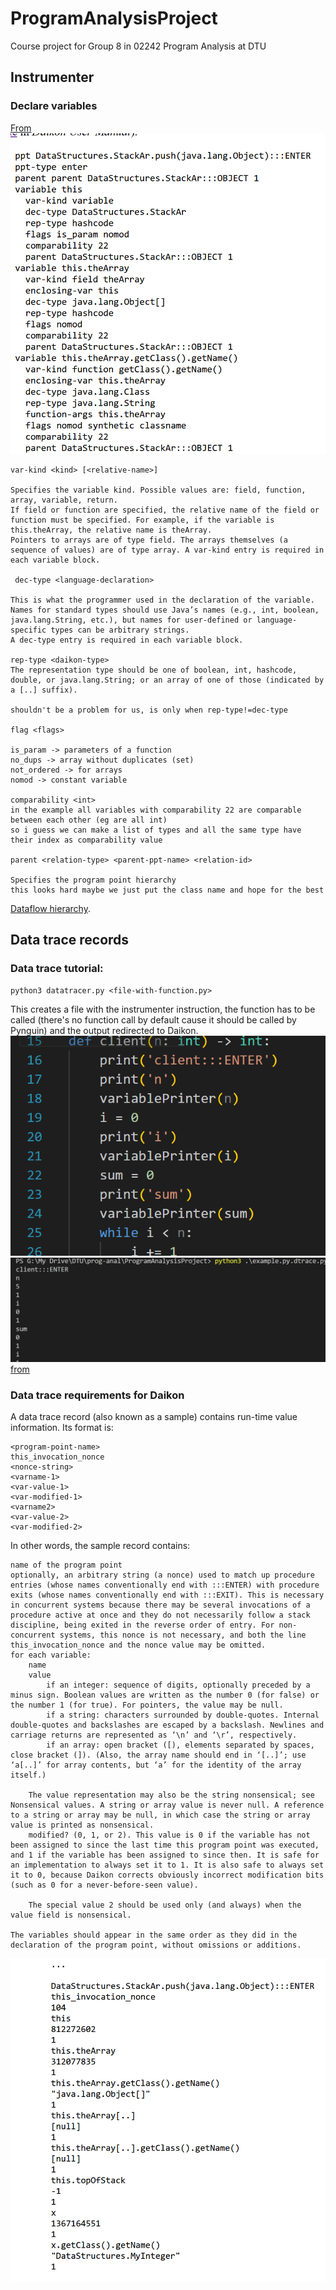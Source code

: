 # ProgramAnalysisProject
Course project for Group 8 in 02242 Program Analysis at DTU

## Instrumenter

### Declare variables
[From](https://plse.cs.washington.edu/daikon/download/doc/developer/File-formats.html#Variable-declarations)
![yo](../imgs/variables_declaration.png)

    var-kind <kind> [<relative-name>]

    Specifies the variable kind. Possible values are: field, function, array, variable, return. 
    If field or function are specified, the relative name of the field or function must be specified. For example, if the variable is this.theArray, the relative name is theArray. 
    Pointers to arrays are of type field. The arrays themselves (a sequence of values) are of type array. A var-kind entry is required in each variable block. 

     dec-type <language-declaration>

    This is what the programmer used in the declaration of the variable. 
    Names for standard types should use Java’s names (e.g., int, boolean, java.lang.String, etc.), but names for user-defined or language-specific types can be arbitrary strings. 
    A dec-type entry is required in each variable block.
    
    rep-type <daikon-type>
    The representation type should be one of boolean, int, hashcode, double, or java.lang.String; or an array of one of those (indicated by a [..] suffix). 
    
    shouldn't be a problem for us, is only when rep-type!=dec-type

    flag <flags>
    
    is_param -> parameters of a function
    no_dups -> array without duplicates (set)
    not_ordered -> for arrays
    nomod -> constant variable

    comparability <int>
    in the example all variables with comparability 22 are comparable between each other (eg are all int)
    so i guess we can make a list of types and all the same type have their index as comparability value

    parent <relation-type> <parent-ppt-name> <relation-id>

    Specifies the program point hierarchy 
    this looks hard maybe we just put the class name and hope for the best
    
[Dataflow hierarchy](https://plse.cs.washington.edu/daikon/download/doc/developer/Daikon-internals.html#Dataflow-hierarchy). 

## Data trace records
### Data trace tutorial:

    python3 datatracer.py <file-with-function.py>

This creates a file with the instrumenter instruction, the function has to be called (there's no function call by default cause it should be called by Pynguin) and the output redirected to Daikon.
![file with instrumenter](../imgs/dtrace_example.png)
![Daikon instrumenter file](../imgs/dtrace_execution.png)
[from](https://plse.cs.washington.edu/daikon/download/doc/developer/File-formats.html#Data-trace-records)

### Data trace requirements for Daikon

A data trace record (also known as a sample) contains run-time value information. Its format is:

    <program-point-name>
    this_invocation_nonce
    <nonce-string>
    <varname-1>
    <var-value-1>
    <var-modified-1>
    <varname2>
    <var-value-2>
    <var-modified-2>

In other words, the sample record contains:

    name of the program point
    optionally, an arbitrary string (a nonce) used to match up procedure entries (whose names conventionally end with :::ENTER) with procedure exits (whose names conventionally end with :::EXIT). This is necessary in concurrent systems because there may be several invocations of a procedure active at once and they do not necessarily follow a stack discipline, being exited in the reverse order of entry. For non-concurrent systems, this nonce is not necessary, and both the line this_invocation_nonce and the nonce value may be omitted.
    for each variable:
        name
        value
            if an integer: sequence of digits, optionally preceded by a minus sign. Boolean values are written as the number 0 (for false) or the number 1 (for true). For pointers, the value may be null.
            if a string: characters surrounded by double-quotes. Internal double-quotes and backslashes are escaped by a backslash. Newlines and carriage returns are represented as ‘\n’ and ‘\r’, respectively.
            if an array: open bracket ([), elements separated by spaces, close bracket (]). (Also, the array name should end in ‘[..]’; use ‘a[..]’ for array contents, but ‘a’ for the identity of the array itself.) 

        The value representation may also be the string nonsensical; see Nonsensical values. A string or array value is never null. A reference to a string or array may be null, in which case the string or array value is printed as nonsensical.
        modified? (0, 1, or 2). This value is 0 if the variable has not been assigned to since the last time this program point was executed, and 1 if the variable has been assigned to since then. It is safe for an implementation to always set it to 1. It is also safe to always set it to 0, because Daikon corrects obviously incorrect modification bits (such as 0 for a never-before-seen value).

        The special value 2 should be used only (and always) when the value field is nonsensical.

    The variables should appear in the same order as they did in the declaration of the program point, without omissions or additions. 
![alt text](../imgs/data_trace.png)